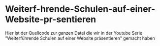 # Weiterf-hrende-Schulen-auf-einer-Website-pr-sentieren
Hier ist der Quellcode zur ganzen Datei die wir in der Youtube Serie "Weiterführende Schulen auf einer Website präsentieren" gemacht haben
